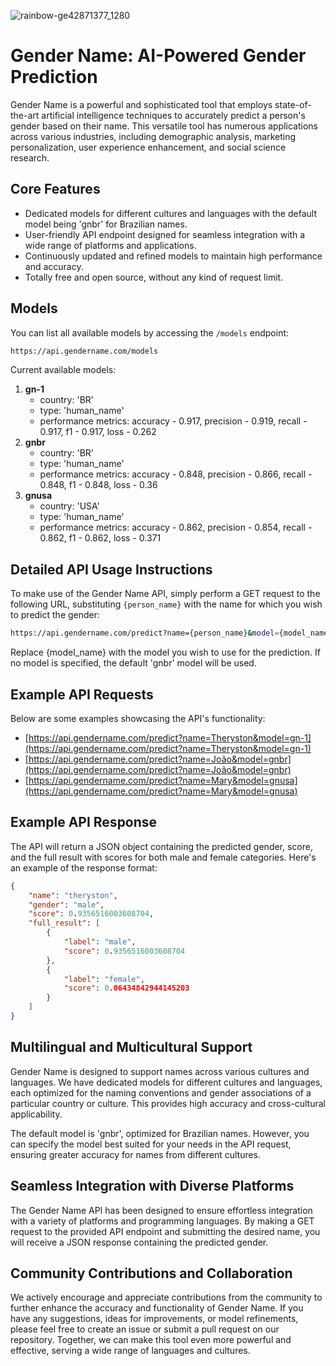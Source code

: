 ![rainbow-ge42871377_1280](https://github.com/Theryston/gender-name/assets/72868196/136e2a71-ee91-405a-820a-5b3f26cc3c90)

# Gender Name: AI-Powered Gender Prediction

Gender Name is a powerful and sophisticated tool that employs state-of-the-art artificial intelligence techniques to accurately predict a person's gender based on their name. This versatile tool has numerous applications across various industries, including demographic analysis, marketing personalization, user experience enhancement, and social science research.

## Core Features

- Dedicated models for different cultures and languages with the default model being 'gnbr' for Brazilian names.
- User-friendly API endpoint designed for seamless integration with a wide range of platforms and applications.
- Continuously updated and refined models to maintain high performance and accuracy.
- Totally free and open source, without any kind of request limit.

## Models

You can list all available models by accessing the `/models` endpoint:

```bash
https://api.gendername.com/models
```

Current available models:

1. **gn-1**
    - country: 'BR'
    - type: 'human_name'
    - performance metrics: accuracy - 0.917, precision - 0.919, recall - 0.917, f1 - 0.917, loss - 0.262
2. **gnbr**
    - country: 'BR'
    - type: 'human_name'
    - performance metrics: accuracy - 0.848, precision - 0.866, recall - 0.848, f1 - 0.848, loss - 0.36
3. **gnusa**
    - country: 'USA'
    - type: 'human_name'
    - performance metrics: accuracy - 0.862, precision - 0.854, recall - 0.862, f1 - 0.862, loss - 0.371

## Detailed API Usage Instructions

To make use of the Gender Name API, simply perform a GET request to the following URL, substituting `{person_name}` with the name for which you wish to predict the gender:

```bash
https://api.gendername.com/predict?name={person_name}&model={model_name}
```

Replace {model_name} with the model you wish to use for the prediction. If no model is specified, the default 'gnbr' model will be used.

## Example API Requests

Below are some examples showcasing the API's functionality:

- [https://api.gendername.com/predict?name=Theryston&model=gn-1](https://api.gendername.com/predict?name=Theryston&model=gn-1)
- [https://api.gendername.com/predict?name=João&model=gnbr](https://api.gendername.com/predict?name=João&model=gnbr)
- [https://api.gendername.com/predict?name=Mary&model=gnusa](https://api.gendername.com/predict?name=Mary&model=gnusa)

## Example API Response

The API will return a JSON object containing the predicted gender, score, and the full result with scores for both male and female categories. Here's an example of the response format:

```json
{
    "name": "theryston",
    "gender": "male",
    "score": 0.9356516003608704,
    "full_result": [
        {
            "label": "male",
            "score": 0.9356516003608704
        },
        {
            "label": "female",
            "score": 0.06434842944145203
        }
    ]
}
```

## Multilingual and Multicultural Support

Gender Name is designed to support names across various cultures and languages. We have dedicated models for different cultures and languages, each optimized for the naming conventions and gender associations of a particular country or culture. This provides high accuracy and cross-cultural applicability.

The default model is 'gnbr', optimized for Brazilian names. However, you can specify the model best suited for your needs in the API request, ensuring greater accuracy for names from different cultures.

## Seamless Integration with Diverse Platforms

The Gender Name API has been designed to ensure effortless integration with a variety of platforms and programming languages. By making a GET request to the provided API endpoint and submitting the desired name, you will receive a JSON response containing the predicted gender.

## Community Contributions and Collaboration

We actively encourage and appreciate contributions from the community to further enhance the accuracy and functionality of Gender Name. If you have any suggestions, ideas for improvements, or model refinements, please feel free to create an issue or submit a pull request on our repository. Together, we can make this tool even more powerful and effective, serving a wide range of languages and cultures.
